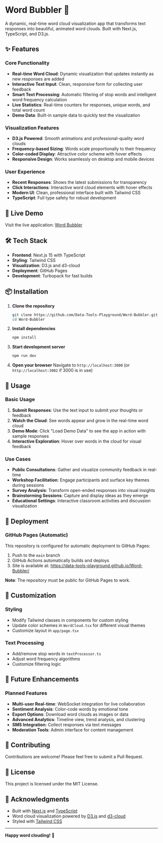 # Word Bubbler 💭

A dynamic, real-time word cloud visualization app that transforms text responses into beautiful, animated word clouds. Built with Next.js, TypeScript, and D3.js.

## ✨ Features

### Core Functionality
- **Real-time Word Cloud**: Dynamic visualization that updates instantly as new responses are added
- **Interactive Text Input**: Clean, responsive form for collecting user feedback
- **Smart Text Processing**: Automatic filtering of stop words and intelligent word frequency calculation
- **Live Statistics**: Real-time counters for responses, unique words, and total word count
- **Demo Data**: Built-in sample data to quickly test the visualization

### Visualization Features
- **D3.js Powered**: Smooth animations and professional-quality word clouds
- **Frequency-based Sizing**: Words scale proportionally to their frequency
- **Color-coded Display**: Attractive color scheme with hover effects
- **Responsive Design**: Works seamlessly on desktop and mobile devices

### User Experience
- **Recent Responses**: Shows the latest submissions for transparency
- **Click Interactions**: Interactive word cloud elements with hover effects
- **Modern UI**: Clean, professional interface built with Tailwind CSS
- **TypeScript**: Full type safety for robust development

## 🚀 Live Demo

Visit the live application: [Word Bubbler](https://data-tools-playground.github.io/Word-Bubbler/)

## 🛠️ Tech Stack

- **Frontend**: Next.js 15 with TypeScript
- **Styling**: Tailwind CSS
- **Visualization**: D3.js and d3-cloud
- **Deployment**: GitHub Pages
- **Development**: Turbopack for fast builds

## 📦 Installation

1. **Clone the repository**
   ```bash
   git clone https://github.com/Data-Tools-Playground/Word-Bubbler.git
   cd Word-Bubbler
   ```

2. **Install dependencies**
   ```bash
   npm install
   ```

3. **Start development server**
   ```bash
   npm run dev
   ```

4. **Open your browser**
   Navigate to `http://localhost:3000` (or `http://localhost:3002` if 3000 is in use)

## 🎯 Usage

### Basic Usage
1. **Submit Responses**: Use the text input to submit your thoughts or feedback
2. **Watch the Cloud**: See words appear and grow in the real-time word cloud
3. **Demo Mode**: Click "Load Demo Data" to see the app in action with sample responses
4. **Interactive Exploration**: Hover over words in the cloud for visual feedback

### Use Cases
- **Public Consultations**: Gather and visualize community feedback in real-time
- **Workshop Facilitation**: Engage participants and surface key themes during sessions
- **Survey Analysis**: Transform open-ended responses into visual insights
- **Brainstorming Sessions**: Capture and display ideas as they emerge
- **Educational Settings**: Interactive classroom activities and discussion visualization

## 🚀 Deployment

### GitHub Pages (Automatic)
This repository is configured for automatic deployment to GitHub Pages:
1. Push to the `main` branch
2. GitHub Actions automatically builds and deploys
3. Site is available at: https://data-tools-playground.github.io/Word-Bubbler/

**Note**: The repository must be public for GitHub Pages to work.

## 🎨 Customization

### Styling
- Modify Tailwind classes in components for custom styling
- Update color schemes in `WordCloud.tsx` for different visual themes
- Customize layout in `app/page.tsx`

### Text Processing
- Add/remove stop words in `textProcessor.ts`
- Adjust word frequency algorithms
- Customize filtering logic

## 🔮 Future Enhancements

### Planned Features
- **Multi-user Real-time**: WebSocket integration for live collaboration
- **Sentiment Analysis**: Color-code words by emotional tone
- **Export Options**: Download word clouds as images or data
- **Advanced Analytics**: Timeline view, trend analysis, and clustering
- **SMS Integration**: Collect responses via text messages
- **Moderation Tools**: Admin interface for content management

## 🤝 Contributing

Contributions are welcome! Please feel free to submit a Pull Request.

## 📄 License

This project is licensed under the MIT License.

## 🙏 Acknowledgments

- Built with [Next.js](https://nextjs.org/) and [TypeScript](https://www.typescriptlang.org/)
- Word cloud visualization powered by [D3.js](https://d3js.org/) and [d3-cloud](https://github.com/jasondavies/d3-cloud)
- Styled with [Tailwind CSS](https://tailwindcss.com/)

---

**Happy word clouding!** 🎉